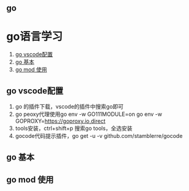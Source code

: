 go
----------
# go语言学习
<!-- TOC depthFrom:2 orderedList:true -->

1. [go vscode配置](#go-vscode配置)
2. [go 基本](#go-基本)
3. [go mod 使用](#go-mod-使用)

<!-- /TOC -->
## go vscode配置
1. go 的插件下载，vscode的插件中搜索go即可
2. go peoxy代理使用go env -w GO111MODULE=on
go env -w GOPROXY=https://goproxy.io,direct
3. tools安装，ctrl+shift+p 搜索go tools，全选安装
4. gocode代码提示插件，go get -u -v   github.com/stamblerre/gocode
## go 基本
## go mod 使用
